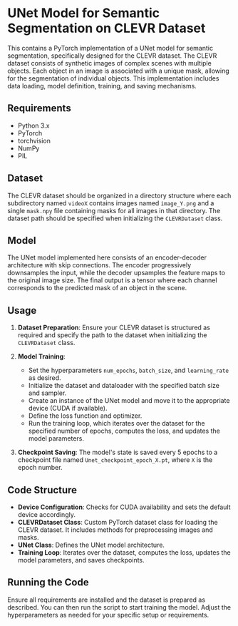 # UNet Model for Semantic Segmentation on CLEVR Dataset

This contains a PyTorch implementation of a UNet model for semantic segmentation, specifically designed for the CLEVR dataset. The CLEVR dataset consists of synthetic images of complex scenes with multiple objects. Each object in an image is associated with a unique mask, allowing for the segmentation of individual objects. This implementation includes data loading, model definition, training, and saving mechanisms.

## Requirements

- Python 3.x
- PyTorch
- torchvision
- NumPy
- PIL

## Dataset

The CLEVR dataset should be organized in a directory structure where each subdirectory named `videoX` contains images named `image_Y.png` and a single `mask.npy` file containing masks for all images in that directory. The dataset path should be specified when initializing the `CLEVRDataset` class.

## Model

The UNet model implemented here consists of an encoder-decoder architecture with skip connections. The encoder progressively downsamples the input, while the decoder upsamples the feature maps to the original image size. The final output is a tensor where each channel corresponds to the predicted mask of an object in the scene.

## Usage

1. **Dataset Preparation**: Ensure your CLEVR dataset is structured as required and specify the path to the dataset when initializing the `CLEVRDataset` class.

2. **Model Training**:
    - Set the hyperparameters `num_epochs`, `batch_size`, and `learning_rate` as desired.
    - Initialize the dataset and dataloader with the specified batch size and sampler.
    - Create an instance of the UNet model and move it to the appropriate device (CUDA if available).
    - Define the loss function and optimizer.
    - Run the training loop, which iterates over the dataset for the specified number of epochs, computes the loss, and updates the model parameters.

3. **Checkpoint Saving**: The model's state is saved every 5 epochs to a checkpoint file named `Unet_checkpoint_epoch_X.pt`, where `X` is the epoch number.

## Code Structure

- **Device Configuration**: Checks for CUDA availability and sets the default device accordingly.
- **CLEVRDataset Class**: Custom PyTorch dataset class for loading the CLEVR dataset. It includes methods for preprocessing images and masks.
- **UNet Class**: Defines the UNet model architecture.
- **Training Loop**: Iterates over the dataset, computes the loss, updates the model parameters, and saves checkpoints.

## Running the Code

Ensure all requirements are installed and the dataset is prepared as described. You can then run the script to start training the model. Adjust the hyperparameters as needed for your specific setup or requirements.